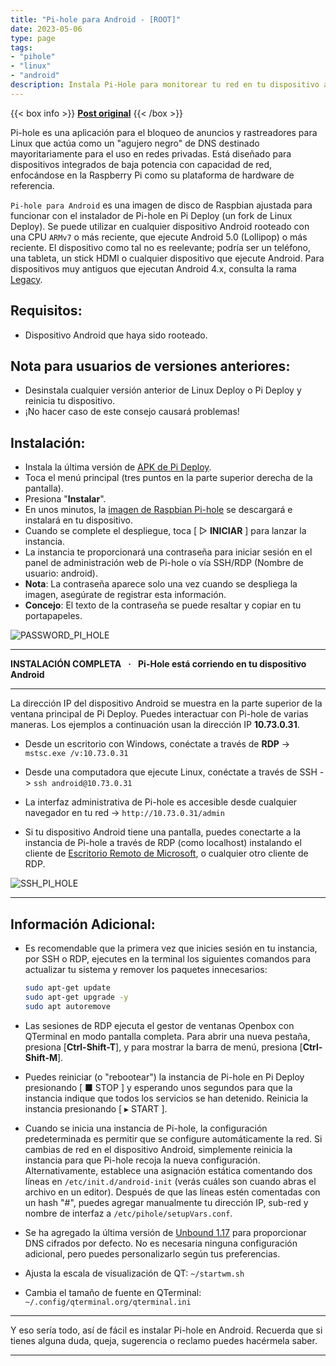 ```yaml
---
title: "Pi-hole para Android - [ROOT]"
date: 2023-05-06
type: page
tags: 
- "pihole"
- "linux"
- "android"
description: Instala Pi-Hole para monitorear tu red en tu dispositivo android (rooteado).
---
```


{{< box info >}}
[**Post original**](https://github.com/DesktopECHO/Pi-hole-for-Android)
{{< /box >}}

Pi-hole es una aplicación para el bloqueo de anuncios y rastreadores para Linux que actúa como un "agujero negro" de DNS destinado mayoritariamente para el uso en redes privadas. Está diseñado para dispositivos integrados de baja potencia con capacidad de red, enfocándose en la Raspberry Pi como su plataforma de hardware de referencia.

`Pi-hole para Android` es una imagen de disco de Raspbian ajustada para funcionar con el instalador de Pi-hole en Pi Deploy (un fork de Linux Deploy). Se puede utilizar en cualquier dispositivo Android rooteado con una CPU `ARMv7` o más reciente, que ejecute Android 5.0 (Lollipop) o más reciente. El dispositivo como tal no es reelevante; podría ser un teléfono, una tableta, un stick HDMI o cualquier dispositivo que ejecute Android. Para dispositivos muy antiguos que ejecutan Android 4.x, consulta la rama [Legacy](https://github.com/DesktopECHO/Pi-hole-for-Android/tree/legacy).

## Requisitos: 

- Dispositivo Android que haya sido rooteado. 

## Nota para usuarios de versiones anteriores: 

- Desinstala cualquier versión anterior de Linux Deploy o Pi Deploy y reinicia tu dispositivo. 
- ¡No hacer caso de este consejo causará problemas!

## Instalación:

- Instala la última versión de [APK de Pi Deploy](https://github.com/DesktopECHO/Pi-hole-for-Android/releases/latest/download/pideploy.apk).
- Toca el menú principal (tres puntos en la parte superior derecha de la pantalla).
- Presiona "**Instalar**".
- En unos minutos, la [imagen de Raspbian Pi-hole](https://github.com/DesktopECHO/Pi-hole-for-Android/releases/latest/download/raspbian.tgz) se descargará e instalará en tu dispositivo.
- Cuando se complete el despliegue, toca [ ▷ **INICIAR** ] para lanzar la instancia.
- La instancia te proporcionará una contraseña para iniciar sesión en el panel de administración web de Pi-hole o vía SSH/RDP (Nombre de usuario: android).
- **Nota**: La contraseña aparece solo una vez cuando se despliega la imagen, asegúrate de registrar esta información.
- **Concejo**: El texto de la contraseña se puede resaltar y copiar en tu portapapeles.

![PASSWORD_PI_HOLE](https://user-images.githubusercontent.com/33142753/196851777-e46b145f-4c99-4b6f-9add-ed2f009dae4b.png)

---

**INSTALACIÓN COMPLETA    ·    Pi-Hole está corriendo en tu dispositivo Android**

---

La dirección IP del dispositivo Android se muestra en la parte superior de la ventana principal de Pi Deploy. Puedes interactuar con Pi-hole de varias maneras. Los ejemplos a continuación usan la dirección IP **10.73.0.31**.

- Desde un escritorio con Windows, conéctate a través de **RDP** -> `mstsc.exe /v:10.73.0.31`

- Desde una computadora que ejecute Linux, conéctate a través de SSH -> `ssh android@10.73.0.31`

- La interfaz administrativa de Pi-hole es accesible desde cualquier navegador en tu red -> `http://10.73.0.31/admin`

- Si tu dispositivo Android tiene una pantalla, puedes conectarte a la instancia de Pi-hole a través de RDP (como localhost) instalando el cliente de [Escritorio Remoto de Microsoft](https://play.google.com/store/apps/details?id=com.microsoft.rdc.androidx), o cualquier otro cliente de RDP.

![SSH_PI_HOLE](https://user-images.githubusercontent.com/33142753/196856874-72c307e3-2227-4ef1-a7b5-401e745f918f.png)

---

## Información Adicional:

- Es recomendable que la primera vez que inicies sesión en tu instancia, por SSH o RDP, ejecutes en la terminal los siguientes comandos para actualizar tu sistema y remover los paquetes innecesarios:

	```bash
	sudo apt-get update
	sudo apt-get upgrade -y
	sudo apt autoremove
	```
  
- Las sesiones de RDP ejecuta el gestor de ventanas Openbox con QTerminal en modo pantalla completa. Para abrir una nueva pestaña, presiona [**Ctrl-Shift-T**], y para mostrar la barra de menú, presiona [**Ctrl-Shift-M**].

- Puedes reiniciar (o "rebootear") la instancia de Pi-hole en Pi Deploy presionando [ ■ STOP ] y esperando unos segundos para que la instancia indique que todos los servicios se han detenido. Reinicia la instancia presionando [ ▸ START ].

- Cuando se inicia una instancia de Pi-hole, la configuración predeterminada es permitir que se configure automáticamente la red. Si cambias de red en el dispositivo Android, simplemente reinicia la instancia para que Pi-hole recoja la nueva configuración.
  Alternativamente, establece una asignación estática comentando dos líneas en `/etc/init.d/android-init` (verás cuáles son cuando abras el archivo en un editor). Después de que las líneas estén comentadas con un hash "#", puedes agregar manualmente tu dirección IP, sub-red y nombre de interfaz a `/etc/pihole/setupVars.conf`.

- Se ha agregado la última versión de [Unbound 1.17](https://www.nlnetlabs.nl/projects/unbound/about) para proporcionar DNS cifrados por defecto. No es necesaria ninguna configuración adicional, pero puedes personalizarlo según tus preferencias.

- Ajusta la escala de visualización de QT: `~/startwm.sh`

- Cambia el tamaño de fuente en QTerminal: `~/.config/qterminal.org/qterminal.ini`

---


Y eso sería todo, así de fácil es instalar Pi-hole en Android. Recuerda que si tienes alguna duda, queja, sugerencia o reclamo puedes hacérmela saber.

---